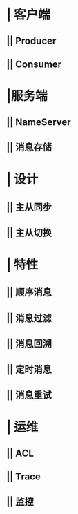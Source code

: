 # | 客户端

## || Producer



## || Consumer



# |服务端

## || NameServer



## || 消息存储



# | 设计 



## || 主从同步



## || 主从切换





# | 特性

## || 顺序消息



## || 消息过滤



## || 消息回溯



## || 定时消息 



## || 消息重试



# | 运维



## || ACL 



## || Trace



## || 监控